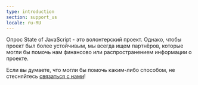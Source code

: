 ```yaml
---
type: introduction
section: support_us
locale: ru-RU
---
```


Опрос State of JavaScript - это волонтерский проект. Однако, чтобы проект был
более устойчивым, мы всегда ищем партнёров, которые могли бы помочь нам
финансово или распространением информации о проекте.

Если вы думаете, что могли бы помочь каким-либо способом, не стесняйтесь
<a href="mailto:hello@stateofjs.com">связаться с нами</a>!
